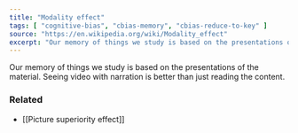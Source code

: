 ```yaml
---
title: "Modality effect"
tags: [ "cognitive-bias", "cbias-memory", "cbias-reduce-to-key" ]
source: "https://en.wikipedia.org/wiki/Modality_effect"
excerpt: "Our memory of things we study is based on the presentations of the material."
---
```


Our memory of things we study is based on the presentations of the material. Seeing video with narration is better than just reading the content. 

### Related

- [[Picture superiority effect]]

